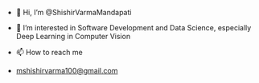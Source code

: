 - 👋 Hi, I’m @ShishirVarmaMandapati
- 👀 I’m interested in Software Development and Data Science, especially Deep Learning in Computer Vision

- 📫 How to reach me 
-   mshishirvarma100@gmail.com

<!---
ShishirVarmaMandapati/ShishirVarmaMandapati is a ✨ special ✨ repository because its `README.md` (this file) appears on your GitHub profile.
You can click the Preview link to take a look at your changes.
--->
